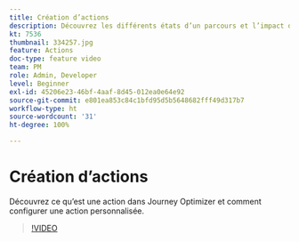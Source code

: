 ```yaml
---
title: Création d’actions
description: Découvrez les différents états d’un parcours et l’impact de la publication.
kt: 7536
thumbnail: 334257.jpg
feature: Actions
doc-type: feature video
team: PM
role: Admin, Developer
level: Beginner
exl-id: 45206e23-46bf-4aaf-8d45-012ea0e64e92
source-git-commit: e801ea853c84c1bfd95d5b5648682fff49d317b7
workflow-type: ht
source-wordcount: '31'
ht-degree: 100%

---
```


# Création d’actions

Découvrez ce qu’est une action dans Journey Optimizer et comment configurer une action personnalisée.

>[!VIDEO](https://video.tv.adobe.com/v/334257?quality=12&learn=on)
